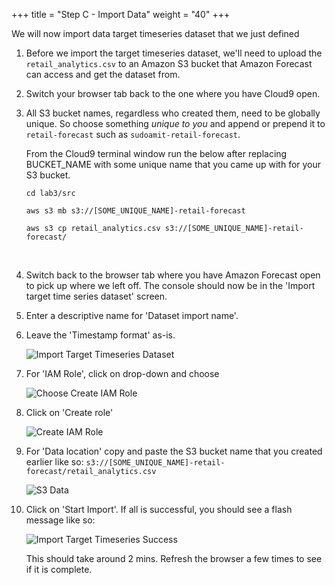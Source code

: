 +++
title = "Step C - Import Data"
weight = "40"
+++

We will now import data target timeseries dataset that we just defined

1. Before we import the target timeseries dataset, we'll need to upload the ```retail_analytics.csv``` to an Amazon S3 bucket that Amazon Forecast can access and get the dataset from.

2. Switch your browser tab back to the one where you have Cloud9 open.


3. All S3 bucket names, regardless who created them, need to be globally unique. So choose something *unique to you* and append or prepend it to ```retail-forecast``` such as ```sudoamit-retail-forecast```.

   From the Cloud9 terminal window run the below after replacing BUCKET_NAME with some unique name that you came up with for your S3 bucket. 
   
   
   ```shell
   cd lab3/src
   ```
      
   ```shell
   aws s3 mb s3://[SOME_UNIQUE_NAME]-retail-forecast
   ```
   
   ```shell
   aws s3 cp retail_analytics.csv s3://[SOME_UNIQUE_NAME]-retail-forecast/
   ```
   
   <br/> 
    
2. Switch back to the browser tab where you have Amazon Forecast open to pick up where we left off. The console should now be in the 'Import target time series dataset' screen.     

3. Enter a descriptive name for 'Dataset import name'.

4. Leave the 'Timestamp format' as-is.
 
   ![Import Target Timeseries Dataset](/images/lab3/import_target_timeseries_dataset.png)


5. For 'IAM Role', click on drop-down and choose

   ![Choose Create IAM Role](/images/lab3/forecast_choose_create_role.png)
   
6. Click on 'Create role'

   ![Create IAM Role](/images/lab3/forecast_create_role.png)   


6. For 'Data location' copy and paste the S3 bucket name that you created earlier like so: ```s3://[SOME_UNIQUE_NAME]-retail-forecast/retail_analytics.csv```

   ![S3 Data](/images/lab3/forecast_s3_data.png)


7. Click on 'Start Import'. If all is successful, you should see a flash message like so:

   ![Import Target Timeseries Success](/images/lab3/import_target_timeseries_success.png)

   This should take around 2 mins. Refresh the browser a few times to see if it is complete.
